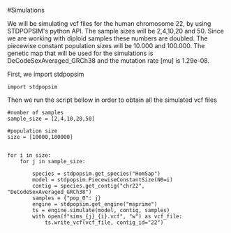 #Simulations

We will be simulating vcf files for the human chromosome 22, by using STDPOPSIM's python API.
The sample sizes will be 2,4,10,20 and 50. Since we are working with diploid
samples these numbers are doubled.
The piecewise constant population sizes will be 10.000 and 100.000.
The genetic map that will be used for the simulations is DeCodeSexAveraged_GRCh38
and the mutation rate [mu] is 1.29e-08.

First, we import stdpopsim

```console
import stdpopsim
```

Then we run the script bellow in order to obtain all the simulated vcf files

```console
#number of samples
sample_size = [2,4,10,20,50]

#population size
size = [10000,100000]


for i in size:
    for j in sample_size:
        
        species = stdpopsim.get_species("HomSap")
        model = stdpopsim.PiecewiseConstantSize(N0=i)
        contig = species.get_contig("chr22", "DeCodeSexAveraged_GRCh38")
        samples = {"pop_0": j}
        engine = stdpopsim.get_engine("msprime")
        ts = engine.simulate(model, contig, samples)
        with open(f"sims_{j}_{i}.vcf", "w") as vcf_file:
            ts.write_vcf(vcf_file, contig_id="22")
```
